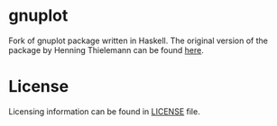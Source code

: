 gnuplot
===

Fork of gnuplot package written in Haskell. The original version of the package by Henning Thielemann can be found [here](http://hackage.haskell.org/package/gnuplot).

# License
Licensing information can be found in [LICENSE](LICENSE) file.
